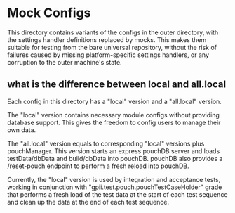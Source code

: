 Mock Configs
============

This directory contains variants of the configs in the outer directory, with the settings handler definitions replaced by mocks. This makes them suitable for testing from the bare universal repository, without the risk of failures caused by missing platform-specific settings handlers, or any corruption to the outer machine's state.

what is the difference between local and all.local
--------------------------------------------------

Each config in this directory has a "local" version and a "all.local" version.

The "local" version contains necessary module configs without providing database support. This gives the freedom to config users to manage their own data.

The "all.local" version equals to corresponding "local" versions plus pouchManager. This version starts an express pouchDB server and loads testData/dbData and build/dbData into pouchDB. pouchDB also provides a /reset-pouch endpoint to perform a fresh reload into pouchDB.

Currently, the "local" version is used by integration and acceptance tests, working in conjunction with "gpii.test.pouch.pouchTestCaseHolder" grade that performs a fresh load of the test data at the start of each test sequence and clean up the data at the end of each test sequence.
